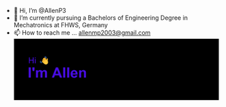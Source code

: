- 👋 Hi, I’m @AllenP3
- 🌱 I’m currently pursuing a Bachelors of Engineering Degree in Mechatronics at FHWS, Germany
- 📫 How to reach me ... allenmp2003@gmail.com
[![MasterHead](header.png)](https://github.com/AllenP3)

<!---
AllenP3/AllenP3 is a ✨ special ✨ repository because its `README.md` (this file) appears on your GitHub profile.
You can click the Preview link to take a look at your changes.
--->
